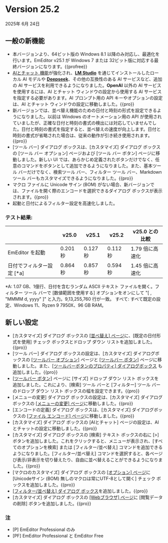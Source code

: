 # Version 25.2

2025年 6月 24日

## 一般の新機能

- 本バージョンより、64ビット版の Windows 8.1 以降のみ対応し、最適化を行います。EmEditor v25.1 が Windows 7 または 32ビット版に対応する最終バージョンになります。{{profree}}
- [AIとチャット 機能](../howto/plugin/plugin_chat_with_ai)が強化され、[**LM Studio**](https://lmstudio.ai/) を通じてインストールしたローカル AI モデルや [**Deepseek**](https://www.deepseek.com/)、その他の互換性のある AI サービスなど、追加の AI サービスを利用できるようになりました。**OpenAI** 以外の AI サービスを使用するには、AI とチャット ウィンドウの設定から使用する AI サービスを指定する必要があります。AI プロンプト用の API キーやオプションの設定は、AI とチャット ウィンドウの設定に移動しました。{{pro}}
- 新バージョンでは、並べ替え機能のための日付と時刻の形式を設定できるようになりました。以前は Windows のオートメーション用の API が使用されていましたが、正確な日付と時刻の書式の検出には対応していませんでした。日付と時刻の書式を指定すると、並べ替えの速度が向上します。日付と時刻の書式が省略された場合は、従来の動作が引き続き使用されます。{{pro}}
- \[ツール バー\] ダイアログ ボックスは、\[カスタマイズ\] ダイアログ ボックスの \[ツール バー オプション\] ページおよび [ツール バー ボタン] ページに移動しました。新しい UI では、あらかじめ定義されたボタンだけでなく、任意のコマンドをボタンとして追加できるようになりました。また、基本ツール バーだけでなく、検索ツール バー、フィルター ツール バー、Markdown ツール バーもカスタマイズできるようになりました。{{pro}}
- マクロ ファイルに Unicode サイン (BOM) がない場合、新バージョンでは、ファイルを開く際のエンコードを選択できるダイアログ ボックスが表示されます。{{pro}}
- 起動と日付によるフィルター設定を高速化しました。

### テスト結果:

|  | v25.0 | v25.1 | v25.2 | v25.0 との比較 |
| --- | --- | --- | --- | --- |
| EmEditor を起動 | 0.201 秒 | 0.127 秒 | 0.112 秒 | 1.79 倍に高速化 |
| 日付でフィルター設定 [*a] | 0.864 秒| 0.857 秒| 0.594 秒| 1.45 倍に高速化 ||

*A: 1.07 GB、1億行、日付を含むランダム ASCII テキスト ファイルを開く。フィルター ツール バーで [数値範囲を使用する] オプションをオンにして "[ ,  "MMMM d, yyyy" ]" と入力。9,13,255,760 行が一致。
すべて: すべて既定の設定、Windows 11、Ryzen 9 7950X、96 GB RAM。

## 新しい設定

- [カスタマイズ] ダイアログ ボックスの [\[並べ替え\] ページ](../dlg/customize/sort/index)に、[既定の日付形式を使用] チェック ボックスとドロップ ダウン リストを追加しました。{{pro}}
- [ツール バー] ダイアログ ボックスの設定は、[カスタマイズ] ダイアログボックスの [\[ツールバー オプション\]](../dlg/customize/toolbar_options/index) ページと [\[ツールバー ボタン\]](../dlg/customize/toolbar_buttons/index) ページに移動しました。また、[\[ツールバーボタンのプロパティ\] ダイアログボックス](../dlg/customize/toolbar_buttons/properties/index) も追加しました。{{pro}}
- [\[ツールバー ボタン\]](../dlg/customize/toolbar_buttons/index) ページに [サイズ] ドロップ ダウン リスト ボックスを追加しました。これにより、[検索] ツール バーと [フィルター] ツール バーのドロップ ダウン リスト ボックスの幅を設定できます。{{pro}}
- [メニューの変更] ダイアログ ボックスの設定は、[カスタマイズ] ダイアログボックスの [\[メニューの変更\] ページ](../dlg/customize/menus/index)に移動しました。{{pro}}
- [エンコードの定義] ダイアログ ボックスは、[カスタマイズ] ダイアログボックスの [\[ファイル エンコード\] ページ](../dlg/customize/encodings/index)に移動しました。{{pro}}
- [カスタマイズ] ダイアログ ボックスの [AIとチャット] ページの設定は、AIとチャットの設定に移動しました。{{pro}}
- [カスタマイズ] ダイアログ ボックスの [検索] テキスト ボックスの右に [>] ボタンを追加しました。これをクリックすると、メニューが表示され、[すべてのオプションを検索] または [フィルター/並べ替え] コマンドを追加できるようになりました。[フィルター/並べ替え] コマンドを選択すると、各ページび表示/非表示を切り替えたり、自由に並べ替えることができるようになりました。{{pro}}
- [マクロのカスタマイズ] ダイアログ ボックスの [\[オプション\] ページ](../dlg/macro_customize/options/index)に [Unicodeサイン (BOM) 無しのマクロは常にUTF-8として開く] チェック ボックスを追加しました。{{pro}}
- [\[フィルター/並べ替え\] ダイアログ ボックス](../dlg/filter_propsheet/index)を追加しました。{{pro}}
- [カスタマイズ] ダイアログ ボックスの [\[Webブラウザ\] ページ](../dlg/customize/web/index)に \[閲覧データの削除\] ボタンを追加しました。{{pro}}

### 注

- \[P\] EmEditor Professional のみ
- \[PF\] EmEditor Professional と EmEditor Free
